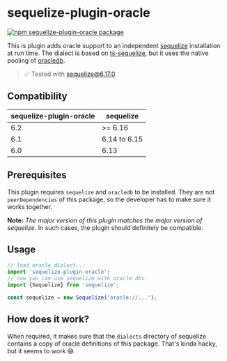 # sequelize-plugin-oracle

[![npm sequelize-plugin-oracle package](https://img.shields.io/npm/v/sequelize-plugin-oracle.svg)](https://npmjs.org/package/sequelize-plugin-oracle)

This is plugin adds oracle support to an independent [sequelize](https://github.com/sequelize/sequelize) installation at
run time. The dialect is based on [ts-sequelize](https://github.com/konnecteam/ts-sequelize), but it uses the native
pooling of [oracledb](https://github.com/oracle/node-oracledb).

> ✅ Tested with sequelize@6.17.0 

## Compatibility

|sequelize-plugin-oracle|sequelize|
|---|---|
| 6.2 | \>= 6.16
| 6.1 | 6.14 to 6.15
| 6.0 | 6.13

## Prerequisites

This plugin requires `sequelize` and `oracledb` to be installed.
They are not `peerDependencies` of this package, so the developer has to make sure it works together. 

**Note:** _The major version of this plugin matches the major version of sequelize._
In such cases, the plugin should definitely be compatible.

## Usage

```typescript
// load oracle dialect...
import 'sequelize-plugin-oracle';
// now you can use sequelize with oracle dbs.
import {Sequelize} from 'sequelize';

const sequelize = new Sequelize('oracle://...');
```

## How does it work?

When required, it makes sure that the `dialects` directory of sequelize contains a copy of oracle definitions
of this package. That's kinda hacky, but it seems to work 😅.
